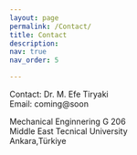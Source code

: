 ```yaml
---
layout: page
permalink: /Contact/
title: Contact
description: 
nav: true
nav_order: 5

---
```


Contact: Dr. M. Efe Tiryaki\
Email: coming@soon


Mechanical Enginnering G 206\
Middle East Tecnical University\
Ankara,Türkiye
